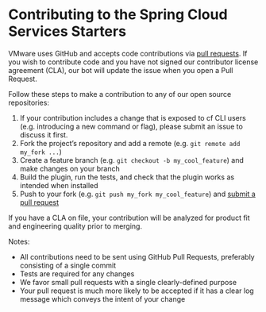 # Contributing to the Spring Cloud Services Starters

VMware uses GitHub and accepts code contributions via
[pull requests](https://help.github.com/articles/using-pull-requests).  If you wish to contribute code and
you have not signed our contributor license agreement (CLA), our bot will update the issue when you open a Pull Request.

Follow these steps to make a contribution to any of our open source repositories:

1. If your contribution includes a change that is exposed to cf CLI users
   (e.g. introducing a new command or flag), please submit an issue
   to discuss it first.
1. Fork the project’s repository and add a remote (e.g. `git remote add my_fork ...`)
1. Create a feature branch (e.g. `git checkout -b my_cool_feature`) and make changes on your branch
1. Build the plugin, run the tests, and check that the plugin works as intended when installed
1. Push to your fork (e.g. `git push my_fork my_cool_feature`) and [submit a pull request](https://help.github.com/articles/creating-a-pull-request)

If you have a CLA on file, your contribution will be analyzed for product fit and engineering quality prior to merging.

Notes:
* All contributions need to be sent using GitHub Pull Requests, preferably consisting of a single commit
* Tests are required for any changes
* We favor small pull requests with a single clearly-defined purpose
* Your pull request is much more likely to be accepted if it has a clear log message which conveys the intent of your change
